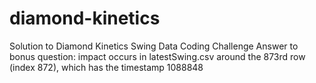 # diamond-kinetics
Solution to Diamond Kinetics Swing Data Coding Challenge
Answer to bonus question: impact occurs in latestSwing.csv around the 873rd row (index 872), which has the timestamp 1088848
